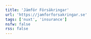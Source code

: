 ```yaml
---
title: 'Jämför Försäkringar'
url: 'https://jamforforsakringar.se'
tags: ['nuxt', 'insurance']
nsfw: false
rss: false
---
```

